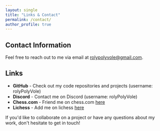 ```yaml
---
layout: single
title: "Links & Contact"
permalink: /contact/
author_profile: true
---
```


## Contact Information

Feel free to reach out to me via email at [rolypolyvole@gmail.com](mailto:rolypolyvole@gmail.com).

## Links

- **GitHub** - Check out my code repositories and projects (username: rolyPolyVole)
- **Discord** - Contact me on Discord (username: rolyPolyVole)
- **Chess.com** - Friend me on chess.com [here](https://www.chess.com/member/rolypolyvole)
- **Lichess** - Add me on lichess [here](https://lichess.org/@/rolyPolyVole)

If you'd like to collaborate on a project or have any questions about my work, don't hesitate to get in touch!